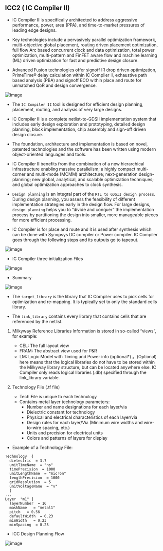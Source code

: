 ## ICC2 ( IC Compiler II)

* IC Compiler II is specifically architected to address aggressive performance, power, area (PPA), and time-to-market pressures of leading edge designs.
  
* Key technologies include a pervasively parallel optimization framework, multi-objective global placement, routing driven placement optimization, full flow Arc based concurrent clock and data optimization, total power optimization, multi-pattern and FinFET aware flow and machine learning (ML) driven optimization for fast and predictive design closure.
  
* Advanced Fusion technologies offer signoff IR drop driven optimization, PrimeTime® delay calculation within IC Compiler II, exhaustive path based analysis (PBA) and signoff ECO within place and route for unmatched QoR and design convergence. 

![image](https://github.com/user-attachments/assets/bf363650-49b3-48b4-b64a-5d7bcebbab02)

* The `IC Compiler II` tool is designed for efficient design planning, placement, routing, and analysis of very large designs.
  
* IC Compiler II is a complete netlist-to-GDSII implementation system that includes early design exploration and prototyping, detailed design planning, block implementation, chip assembly and sign-off driven design closure.
  
* The foundation, architecture and implementation is based on novel, patented technologies and the software has been written using modern object-oriented languages and tools.
  
* IC Compiler II benefits from the combination of a new hierarchical infrastructure enabling massive parallelism; a highly compact multi-corner and multi-mode (MCMM) architecture; next-generation design-planning; new global, analytical, and scalable optimization techniques; and global optimization approaches to clock synthesis.
  
* `Design planning` is an integral part of the `RTL to GDSII design process`. During design planning, you assess the feasibility of different implementation strategies early in the design flow.
  For large designs, `design planning` helps you to “divide and conquer” the implementation process by partitioning the design into smaller, more manageable pieces for more efficient processing.
  
* IC Compiler is for place and route and it is used after synthesis which can be done with Synopsys DC compiler or Power compiler. IC Compiler goes through the following steps and its outputs go to tapeout.

![image](https://github.com/user-attachments/assets/b19633b4-bae0-4c58-8d8d-339916a8168f)

* IC Compiler three initialization Files

![image](https://github.com/user-attachments/assets/4404c6c2-cc11-45e2-a237-a3829ebeb2c3)

* Summary

![image](https://github.com/user-attachments/assets/9645bc4f-9273-4a1c-a45d-6f29d5ade61f)


* The `target_library` is the library that IC Compiler uses to pick cells for optimization and re-mapping. It is typically set to only the standard cells library.
  
* The `link_library` contains every library that contains cells that are referenced by the netlist.

1. Milkyway Reference Libraries 
Information is stored in so-called “views”, for example: 
   * CEL: The full layout view 
   * FRAM: The abstract view used for P&R 
   * LM: Logic Model with Timing and Power info (optional*) 。(Optional) here means that the logical libraries do not have to be stored within the Milkyway library structure, but can be located 
     anywhere else. IC Compiler only reads logical libraries (.db) specified through the link_library variable. 
 
2. Technology File (.tf file) 
   * Tech File is unique to each technology
   * Contains metal layer technology parameters:
     *  Number and name designations for each layer/via
     *  Dielectric constant for technology
     *  Physical and electrical characteristics of each layer/via
     *  Design rules for each layer/Via (Minimum wire widths and wire-to-wire spacing, etc.)
     *  Units and precision for electrical units
     *  Colors and patterns of layers for display 

* Example of a Technology File: 

```
Technology  { 
  dielectric  = 3.7 
  unitTimeName  = "ns" 
  timePrecision  = 1000 
  unitLengthName  = "micron" 
  lengthPrecision  = 1000 
  gridResolution  = 5 
  unitVoltageName  = "v" 
  } 
... 
Layer  "m1" { 
  layerNumber  = 16 
  maskName   = "metal1" 
  pitch   = 0.56 
  defaultWidth  = 0.23 
  minWidth   = 0.23 
  minSpacing  = 0.23 

```

* ICC Design Planning Flow

![image](https://github.com/user-attachments/assets/d1d9948a-95cf-4571-b572-8eeb80d3d517)
